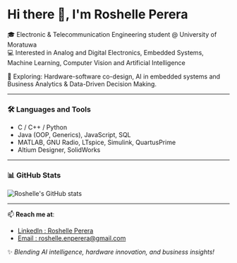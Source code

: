 # Hi there 👋, I'm Roshelle Perera

🎓 Electronic & Telecommunication Engineering student @ University of Moratuwa  
💻 Interested in Analog and Digital Electronics, Embedded Systems, Machine Learning, Computer Vision and Artificial Intelligence  
 
🚀 Exploring: Hardware-software co-design, AI in embedded systems and Business Analytics & Data-Driven Decision Making.  

---

### 🛠️ Languages and Tools
- C / C++ / Python  
- Java (OOP, Generics), JavaScript, SQL
- MATLAB, GNU Radio, LTspice, Simulink, QuartusPrime  
- Altium Designer, SolidWorks  

---

### 📊 GitHub Stats  

![Roshelle's GitHub stats](https://github-readme-stats.vercel.app/api?username=roshelle-en&hide=stars,prs,issues,contribs&count_private=true&show_icons=true&theme=tokyonight)


---

📫 **Reach me at**:  
- [LinkedIn : Roshelle Perera](https://www.linkedin.com/in/roshelle-perera-b61b0b352/)  
- [Email : roshelle.enperera@gmail.com](mailto:roshelle.enperera@gmail.com)

✨ *Blending AI intelligence, hardware innovation, and business insights!*  

